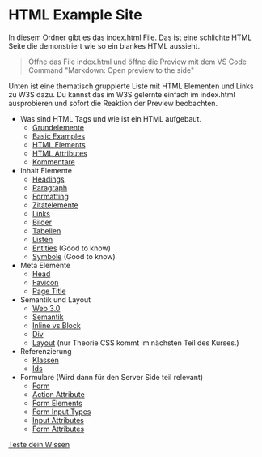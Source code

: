 # HTML Example Site
In diesem Ordner gibt es das index.html File. Das ist eine schlichte HTML Seite die demonstriert wie so ein blankes HTML aussieht.
> Öffne das File index.html und öffne die Preview mit dem VS Code Command "Markdown: Open preview to the side"

Unten ist eine thematisch gruppierte Liste mit HTML Elementen und Links zu W3S dazu. Du kannst das im W3S gelernte einfach im index.html ausprobieren und sofort die Reaktion der Preview beobachten.

- Was sind HTML Tags und wie ist ein HTML aufgebaut. 
  - [Grundelemente](https://www.w3schools.com/html/html_intro.asp)
  - [Basic Examples](https://www.w3schools.com/html/html_basic.asp)
  - [HTML Elements](https://www.w3schools.com/html/html_elements.asp)
  - [HTML Attributes](https://www.w3schools.com/html/html_attributes.asp)
  - [Kommentare](https://www.w3schools.com/html/html_comments.asp)
- Inhalt Elemente
    - [Headings](https://www.w3schools.com/html/html_headings.asp)
    - [Paragraph](https://www.w3schools.com/html/html_paragraphs.asp)
    - [Formatting](https://www.w3schools.com/html/html_formatting.asp)
    - [Zitatelemente](https://www.w3schools.com/html/html_quotation_elements.asp)
    - [Links](https://www.w3schools.com/html/html_links.asp)
    - [Bilder](https://www.w3schools.com/html/html_images.asp)
    - [Tabellen](https://www.w3schools.com/html/html_tables.asp)
    - [Listen](https://www.w3schools.com/html/html_lists.asp)
    - [Entities](https://www.w3schools.com/html/html_entities.asp) (Good to know)
    - [Symbole](https://www.w3schools.com/html/html_symbols.asp) (Good to know)
- Meta Elemente
    - [Head](https://www.w3schools.com/html/html_head.asp)
    - [Favicon](https://www.w3schools.com/html/html_favicon.asp)
    - [Page Title](https://www.w3schools.com/html/html_page_title.asp)
- Semantik und Layout
    - [Web 3.0](https://www.youtube.com/watch?v=V6BR9DrmUQA)
    - [Semantik](https://www.w3schools.com/html/html5_semantic_elements.asp)
    - [Inline vs Block](https://www.w3schools.com/html/html_blocks.asp)
    - [Div](https://www.w3schools.com/html/html_div.asp)
    - [Layout](https://www.w3schools.com/html/html_layout.asp) (nur Theorie CSS kommt im nächsten Teil des Kurses.)
- Referenzierung
    - [Klassen](https://www.w3schools.com/html/html_classes.asp)
    - [Ids](https://www.w3schools.com/html/html_id.asp)
- Formulare (Wird dann für den Server Side teil relevant)
    - [Form](https://www.w3schools.com/html/html_forms.asp)
    - [Action Attribute](https://www.w3schools.com/html/html_forms_attributes.asp)
    - [Form Elements](https://www.w3schools.com/html/html_form_elements.asp)    
    - [Form Input Types](https://www.w3schools.com/html/html_form_input_types.asp)
    - [Input Attributes](https://www.w3schools.com/html/html_form_attributes.asp)
    - [Form Attributes](https://www.w3schools.com/html/html_form_attributes_form.asp)


[Teste dein Wissen](https://www.w3schools.com/html/html_exercises.asp)